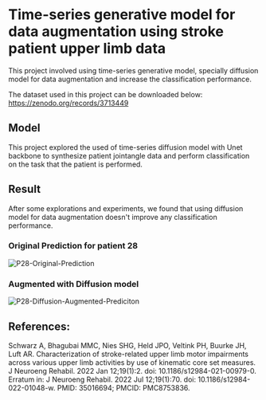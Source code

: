# Time-series generative model for data augmentation using stroke patient upper limb data

This project involved using time-series generative model, specially diffusion model for data augmentation and increase the classification performance.

The dataset used in this project can be downloaded below:
https://zenodo.org/records/3713449

## Model

This project explored the used of time-series diffusion model with Unet backbone to synthesize patient jointangle data and perform classification on the task that the patient is performed.

## Result

After some explorations and experiments, we found that using diffusion model for data augmentation doesn't improve any classification performance.

### Original Prediction for patient 28
![P28-Original-Prediction](https://github.com/user-attachments/assets/7496e702-0919-42af-936c-c14f48b47f62)

### Augmented with Diffusion model 

![P28-Diffusion-Augmented-Prediciton](https://github.com/user-attachments/assets/338cd4d1-971f-4665-979f-7a41c85fd717)



## References:
Schwarz A, Bhagubai MMC, Nies SHG, Held JPO, Veltink PH, Buurke JH, Luft AR. Characterization of stroke-related upper limb motor impairments across various upper limb activities by use of kinematic core set measures. J Neuroeng Rehabil. 2022 Jan 12;19(1):2. doi: 10.1186/s12984-021-00979-0. Erratum in: J Neuroeng Rehabil. 2022 Jul 12;19(1):70. doi: 10.1186/s12984-022-01048-w. PMID: 35016694; PMCID: PMC8753836.
